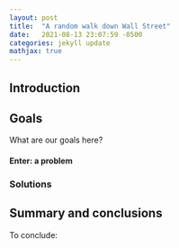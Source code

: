 ```yaml
---
layout: post
title:  "A random walk down Wall Street"
date:   2021-08-13 23:07:59 -0500
categories: jekyll update
mathjax: true
---
```


## Introduction





## Goals

What are our goals here?



#### Enter: a problem


### Solutions


## Summary and conclusions

To conclude: